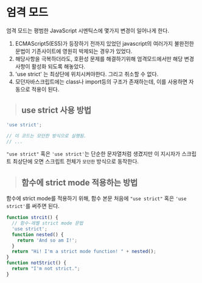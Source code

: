 # 엄격 모드

엄격 모드는 평범한 JavaScript 시멘틱스에 몇가지 변경이 일어나게 한다.

1. ECMAScript5(ES5)가 등장하기 전까지 있었던 javascript의 여러가지 불완전한 문법이 기존사이트에 영원히 박제되는 경우가 있었다.
2. 해당사항을 극복하더라도, 호환성 문제를 해결하기위해 엄격모드에서만 해당 변경사항이 활성화 되도록 해놓았다.
3. 'use strict' 는 최상단에 위치시켜야한다. 그리고 취소할 수 없다.
4. 모던자바스크립트에는 class나 import등의 구조가 존재하는데, 이를 사용하면 자동으로 적용이 된다.

> ## use strict 사용 방법

```js
'use strict';

// 이 코드는 모던한 방식으로 실행됨.
// ...
```

`"use strict"` 혹은 `'use strict'`는 단순한 문자열처럼 생겼지만 이 지시자가 스크립트 최상단에 오면 스크립트 전체가 `모던한` 방식으로 동작한다.

> ## 함수에 strict mode 적용하는 방법

함수에 strict mode를 적용하기 위해, 함수 본문 처음에 `"use strict"` 혹은 `'use strict'`를 써주면 된다.

```js
function strcit() {
  // 함수-레벨 strict mode 문법
  'use strict';
  function nested() {
    return 'And so am I!';
  }
  return "Hi! I'm a strict mode function! " + nested();
}
function notStrict() {
  return "I'm not strict.";
}
```
